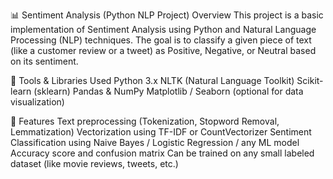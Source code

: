 📊 Sentiment Analysis (Python NLP Project)
Overview
This project is a basic implementation of Sentiment Analysis using Python and Natural Language Processing (NLP) techniques. The goal is to classify a given piece of text (like a customer review or a tweet) as Positive, Negative, or Neutral based on its sentiment.

🔧 Tools & Libraries Used
Python 3.x
NLTK (Natural Language Toolkit)
Scikit-learn (sklearn)
Pandas & NumPy
Matplotlib / Seaborn (optional for data visualization)

🚀 Features
Text preprocessing (Tokenization, Stopword Removal, Lemmatization)
Vectorization using TF-IDF or CountVectorizer
Sentiment Classification using Naive Bayes / Logistic Regression / any ML model
Accuracy score and confusion matrix
Can be trained on any small labeled dataset (like movie reviews, tweets, etc.)
